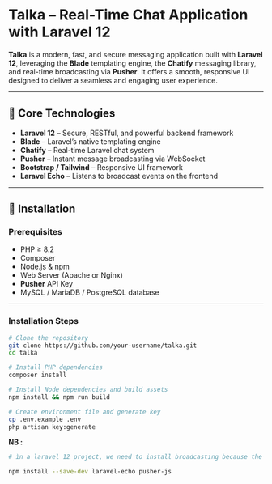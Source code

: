 # Talka – Real-Time Chat Application with Laravel 12

**Talka** is a modern, fast, and secure messaging application built with **Laravel 12**, leveraging the **Blade** templating engine, the **Chatify** messaging library, and real-time broadcasting via **Pusher**. It offers a smooth, responsive UI designed to deliver a seamless and engaging user experience.

---

## 🚀 Core Technologies

- **Laravel 12** – Secure, RESTful, and powerful backend framework
- **Blade** – Laravel’s native templating engine
- **Chatify** – Real-time Laravel chat system
- **Pusher** – Instant message broadcasting via WebSocket
- **Bootstrap / Tailwind** – Responsive UI framework
- **Laravel Echo** – Listens to broadcast events on the frontend

---

## 🧰 Installation

### Prerequisites

- PHP ≥ 8.2
- Composer
- Node.js & npm
- Web Server (Apache or Nginx)
- **Pusher** API Key
- MySQL / MariaDB / PostgreSQL database

---

### Installation Steps

```bash
# Clone the repository
git clone https://github.com/your-username/talka.git
cd talka

# Install PHP dependencies
composer install

# Install Node dependencies and build assets
npm install && npm run build

# Create environment file and generate key
cp .env.example .env
php artisan key:generate
```

**NB :** 
``` bash
# ìn a laravel 12 project, we need to install broadcasting because the channels.php file is missing by default that automatically install laravel-echo and pusher-js packages for you; however, you may also install these packages manually via 

npm install --save-dev laravel-echo pusher-js
```
